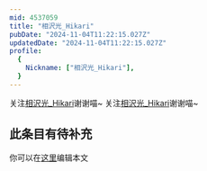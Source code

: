 ```yaml
---
mid: 4537059
title: "相沢光_Hikari"
pubDate: "2024-11-04T11:22:15.027Z"
updatedDate: "2024-11-04T11:22:15.027Z"
profile:
  {
    Nickname: ["相沢光_Hikari"],
  }
---
```


关注[相沢光_Hikari](https://space.bilibili.com/4537059)谢谢喵~ 关注[相沢光_Hikari](https://space.bilibili.com/4537059)谢谢喵~

## 此条目有待补充
你可以在[这里](https://github.com/Yuhanawa/VTuber.ICU-Content/edit/master/v/相沢光_Hikari/index.md)编辑本文
